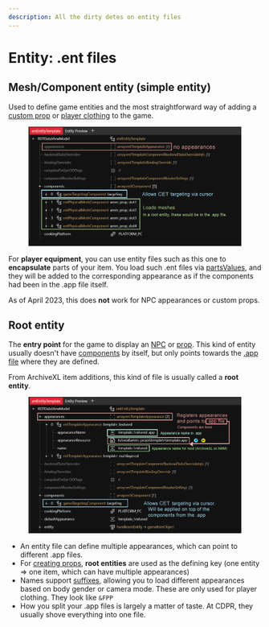 ```yaml
---
description: All the dirty detes on entity files
---
```


# Entity: .ent files

## Mesh/Component entity (simple entity)

Used to define game entities and the most straightforward way of adding a [custom prop](../../../modding-guides/everything-else/custom-props.md) or [player clothing](../../../modding-guides/items-equipment/adding-new-items.md) to the game.

<figure><img src="../../../.gitbook/assets/mesh_entity.png" alt=""><figcaption></figcaption></figure>

For **player equipment**, you can use entity files such as this one to **encapsulate** parts of your item. You load such .ent files via [partsValues](../../../modding-guides/items-equipment/adding-new-items.md#mesh\_entity.ent), and they will be added to the corresponding appearance as if the components had been in the .app file itself.

As of April 2023, this does **not** work for NPC appearances or custom props.

## Root entity

The **entry point** for the game to display an [NPC](../../../modding-guides/npcs/appearances-change-the-looks.md#the-.ent-file) or [prop](../../../modding-guides/everything-else/custom-props.md). This kind of entity usually doesn't have [components](components.md) by itself, but only points towards the [.app file](entity-.ent-files.md#.app-appearance-definition) where they are defined.&#x20;

From ArchiveXL item additions, this kind of file is usually called a **root entity**.

<figure><img src="../../../.gitbook/assets/root_entity.png" alt=""><figcaption></figcaption></figure>

* An entity file can define multiple appearances, which can point to different .app files.&#x20;
* For [creating props](../../../modding-guides/everything-else/custom-props.md), **root entities** are used as the defining key (one entity => one item, which can have multiple appearances)
* Names support [suffixes](../../../modding-guides/items-equipment/adding-new-items.md#suffixes-and-whether-you-need-them), allowing you to load different appearances based on body gender or camera mode. These are only used for player clothing. They look like `&FPP`
* How you split your .app files is largely a matter of taste. At CDPR, they usually shove everything into one file.
